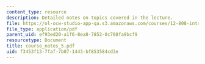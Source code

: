 ```yaml
---
content_type: resource
description: Detailed notes on topics covered in the lecture.
file: https://ol-ocw-studio-app-qa.s3.amazonaws.com/courses/12-808-introduction-to-observational-physical-oceanography-fall-2004/f3453f137faf7b071443bf853584cd3e_course_notes_5.pdf
file_type: application/pdf
parent_uid: ef93ed20-a1f6-8ea8-7852-0c708fa9bcf9
resourcetype: Document
title: course_notes_5.pdf
uid: f3453f13-7faf-7b07-1443-bf853584cd3e
---
```

